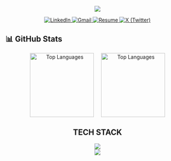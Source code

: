 <p align="center">
  <img src="https://capsule-render.vercel.app/api?type=transparent&color=0:ff9966,100:ff5e62&height=100&section=header&text=Durva%20Kadam&fontSize=54&fontColor=ffffff&animation=fadeIn" />
</p>

<p align="center">
  <a href="https://www.linkedin.com/in/durva-kadam-02a22a25a/" target="_blank">
    <img src="https://img.shields.io/badge/LinkedIn-0077B5?style=for-the-badge&logo=linkedin&logoColor=white" alt="LinkedIn"/>
  </a>
  <a href="mailto:durvakadam204@gmail.com" target="_blank">
    <img src="https://img.shields.io/badge/Gmail-D14836?style=for-the-badge&logo=gmail&logoColor=white" alt="Gmail"/>
  </a>
  <a href="https://drive.google.com/file/d/1InqUW_z0zQVcFy15ORfVTn93hSoqKgWx/view" target="_blank">
    <img src="https://img.shields.io/badge/Resume-8A2BE2?style=for-the-badge&logo=readme&logoColor=white" alt="Resume"/>
  </a>
  <a href="https://x.com/durvaakadam" target="_blank">
    <img src="https://img.shields.io/badge/X-000000?style=for-the-badge&logo=x&logoColor=white" alt="X (Twitter)"/>
  </a>
</p>

## 📊 GitHub Stats  

<p align="center" style="display: flex; justify-content: center; gap: 20px; flex-wrap: wrap;">
<img height="175em" src="https://github-readme-stats.vercel.app/api/top-langs/?username=durvaakadam&layout=compact&langs_count=6&theme=radical&hide_border=true&hide=jupyter%20notebook" alt="Top Languages"/>
  <img height="175em" src="https://github-readme-stats.vercel.app/api/top-langs/?username=durvaakadam&layout=compact&langs_count=6&theme=radical&hide_border=true" alt="Top Languages"/>
</p>



<h2 align="center"> TECH STACK</h2>
<p align="center">
    <img src="https://skillicons.dev/icons?i=react,nodejs,python,js,ts,nextjs,mongodb,mysql,java,tailwind,git,github,firebase" /><br>
    <img src="https://skillicons.dev/icons?i=vscode,postman,express,flask,prisma,postgres,redis,kafka" />
</p>
